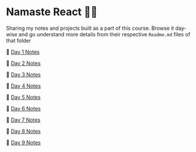 # Namaste React 🙏🏻

Sharing my notes and projects built as a part of this course. Browse it day-wise and go understand more details from their respective `Readme.md` files of that folder

🌱 [Day 1 Notes](https://github.com/jwala-anirudh/namaste-react/tree/main/Day-01)

🌱 [Day 2 Notes](https://github.com/jwala-anirudh/namaste-react/tree/main/Day-02)

🌱 [Day 3 Notes](https://github.com/jwala-anirudh/namaste-react/tree/main/Day-03)

🌱 [Day 4 Notes](https://github.com/jwala-anirudh/namaste-react/tree/main/Day-04)

🌱 [Day 5 Notes](https://github.com/jwala-anirudh/namaste-react/tree/main/Day-05)

🌱 [Day 6 Notes](https://github.com/jwala-anirudh/namaste-react/tree/main/Day-06)

🌱 [Day 7 Notes](https://github.com/jwala-anirudh/namaste-react/tree/main/Day-07)

🌱 [Day 8 Notes](https://github.com/jwala-anirudh/namaste-react/tree/main/Day-08)

🌱 [Day 9 Notes](https://github.com/jwala-anirudh/namaste-react/tree/main/Day-09)
